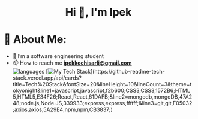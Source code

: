 <h1 align="center">Hi 🌈, I'm Ipek</h1>

# 💫 About Me:
- 🏫 I’m a software engineering student
- 📫 How to reach me **ipekkochisarli@gmail.com**  
<img src="https://github-readme-stats.vercel.app/api/top-langs/?username=kochipek&theme=tokyonight&layout=compact" alt="languages"  > [![My Tech Stack](https://github-readme-tech-stack.vercel.app/api/cards?title=Tech%20Stack&fontSize=20&lineHeight=10&lineCount=3&theme=tokyonight&line1=javascript,javascript,f2b600;CSS3,CSS3,1572B6;HTML5,HTML5,E34F26;React,React,61DAFB;&line2=mongodb,mongoDB,47A248;node.js,Node.JS,339933;express,express,ffffff;&line3=git,git,F05032;axios,axios,5A29E4;npm,npm,CB3837;)](https://github-readme-tech-stack.vercel.app/api/cards?title=Tech%20Stack&fontSize=20&lineHeight=10&lineCount=3&theme=tokyonight&line1=javascript,javascript,f2b600;CSS3,CSS3,1572B6;HTML5,HTML5,E34F26;React,React,61DAFB;&line2=mongodb,mongoDB,47A248;node.js,Node.JS,339933;express,express,ffffff;&line3=git,git,F05032;axios,axios,5A29E4;npm,npm,CB3837;) 


